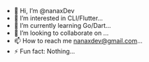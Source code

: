 - 👋 Hi, I’m @nanaxDev
- 👀 I’m interested in CLI/Flutter...
- 🌱 I’m currently learning Go/Dart...
- 💞️ I’m looking to collaborate on ...
- 📫 How to reach me nanaxdev@gmail.com...
- ⚡ Fun fact: Nothing...

<!---
nanaxDev/nanaxDev is a ✨ special ✨ repository because its `README.md` (this file) appears on your GitHub profile.
You can click the Preview link to take a look at your changes.
--->
